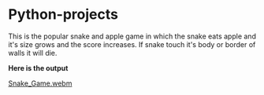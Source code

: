 # Python-projects
This is the popular snake and apple game in which the snake eats apple and it's size grows and the score increases. If snake touch it's body or border of walls it will die.

**Here is the output**

[Snake_Game.webm](https://user-images.githubusercontent.com/79239379/191421420-344db721-7774-4742-8dc5-f06778480ac6.webm)
